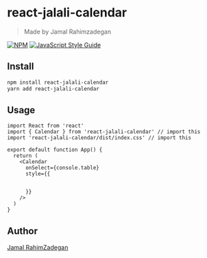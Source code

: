 # react-jalali-calendar

> Made by Jamal Rahimzadegan

[![NPM](https://img.shields.io/npm/v/react-jalali-calendar.svg)](https://www.npmjs.com/package/react-jalali-calendar) [![JavaScript Style Guide](https://img.shields.io/badge/code_style-standard-brightgreen.svg)](https://standardjs.com)

## Install

```bash
npm install react-jalali-calendar
yarn add react-jalali-calendar
```

## Usage

```tsx
import React from 'react'
import { Calendar } from 'react-jalali-calendar' // import this
import 'react-jalali-calendar/dist/index.css' // import this

export default function App() {
  return (
    <Calendar
      onSelect={console.table}
      style={{


      }}
    />
  )
}
```

## Author

[Jamal RahimZadegan](https://github.com/jamal-rahimzadegan)
